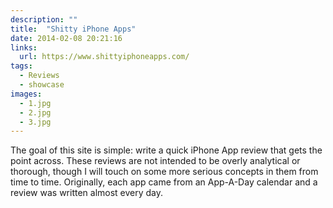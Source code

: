 ```yaml
---
description: ""
title:  "Shitty iPhone Apps"
date: 2014-02-08 20:21:16
links:
  url: https://www.shittyiphoneapps.com/
tags:
  - Reviews
  - showcase
images:
  - 1.jpg
  - 2.jpg
  - 3.jpg
---
```


The goal of this site is simple: write a quick iPhone App review that gets the point across. These reviews are not intended to be overly analytical or thorough, though I will touch on some more serious concepts in them from time to time. Originally, each app came from an App-A-Day calendar and a review was written almost every day.
